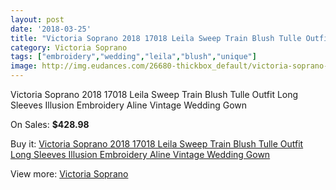 ```yaml
---
layout: post
date: '2018-03-25'
title: "Victoria Soprano 2018 17018 Leila Sweep Train Blush Tulle Outfit Long Sleeves Illusion Embroidery Aline Vintage Wedding Gown"
category: Victoria Soprano
tags: ["embroidery","wedding","leila","blush","unique"]
image: http://img.eudances.com/26680-thickbox_default/victoria-soprano-2018-17018-leila-sweep-train-blush-tulle-outfit-long-sleeves-illusion-embroidery-aline-vintage-wedding-gown.jpg
---
```

Victoria Soprano 2018 17018 Leila Sweep Train Blush Tulle Outfit Long Sleeves Illusion Embroidery Aline Vintage Wedding Gown

On Sales: **$428.98**
<a href="https://www.eudances.com/en/victoria-soprano/8912-victoria-soprano-2018-17018-leila-sweep-train-blush-tulle-outfit-long-sleeves-illusion-embroidery-aline-vintage-wedding-gown.html"><amp-img layout="responsive" width="600" height="600" src="//img.eudances.com/26680-thickbox_default/victoria-soprano-2018-17018-leila-sweep-train-blush-tulle-outfit-long-sleeves-illusion-embroidery-aline-vintage-wedding-gown.jpg" alt="Victoria Soprano 2018 17018 Leila Sweep Train Blush Tulle Outfit Long Sleeves Illusion Embroidery Aline Vintage Wedding Gown 0" /></a>
<a href="https://www.eudances.com/en/victoria-soprano/8912-victoria-soprano-2018-17018-leila-sweep-train-blush-tulle-outfit-long-sleeves-illusion-embroidery-aline-vintage-wedding-gown.html"><amp-img layout="responsive" width="600" height="600" src="//img.eudances.com/26690-thickbox_default/victoria-soprano-2018-17018-leila-sweep-train-blush-tulle-outfit-long-sleeves-illusion-embroidery-aline-vintage-wedding-gown.jpg" alt="Victoria Soprano 2018 17018 Leila Sweep Train Blush Tulle Outfit Long Sleeves Illusion Embroidery Aline Vintage Wedding Gown 1" /></a>
<a href="https://www.eudances.com/en/victoria-soprano/8912-victoria-soprano-2018-17018-leila-sweep-train-blush-tulle-outfit-long-sleeves-illusion-embroidery-aline-vintage-wedding-gown.html"><amp-img layout="responsive" width="600" height="600" src="//img.eudances.com/26689-thickbox_default/victoria-soprano-2018-17018-leila-sweep-train-blush-tulle-outfit-long-sleeves-illusion-embroidery-aline-vintage-wedding-gown.jpg" alt="Victoria Soprano 2018 17018 Leila Sweep Train Blush Tulle Outfit Long Sleeves Illusion Embroidery Aline Vintage Wedding Gown 2" /></a>
<a href="https://www.eudances.com/en/victoria-soprano/8912-victoria-soprano-2018-17018-leila-sweep-train-blush-tulle-outfit-long-sleeves-illusion-embroidery-aline-vintage-wedding-gown.html"><amp-img layout="responsive" width="600" height="600" src="//img.eudances.com/26688-thickbox_default/victoria-soprano-2018-17018-leila-sweep-train-blush-tulle-outfit-long-sleeves-illusion-embroidery-aline-vintage-wedding-gown.jpg" alt="Victoria Soprano 2018 17018 Leila Sweep Train Blush Tulle Outfit Long Sleeves Illusion Embroidery Aline Vintage Wedding Gown 3" /></a>
<a href="https://www.eudances.com/en/victoria-soprano/8912-victoria-soprano-2018-17018-leila-sweep-train-blush-tulle-outfit-long-sleeves-illusion-embroidery-aline-vintage-wedding-gown.html"><amp-img layout="responsive" width="600" height="600" src="//img.eudances.com/26687-thickbox_default/victoria-soprano-2018-17018-leila-sweep-train-blush-tulle-outfit-long-sleeves-illusion-embroidery-aline-vintage-wedding-gown.jpg" alt="Victoria Soprano 2018 17018 Leila Sweep Train Blush Tulle Outfit Long Sleeves Illusion Embroidery Aline Vintage Wedding Gown 4" /></a>
<a href="https://www.eudances.com/en/victoria-soprano/8912-victoria-soprano-2018-17018-leila-sweep-train-blush-tulle-outfit-long-sleeves-illusion-embroidery-aline-vintage-wedding-gown.html"><amp-img layout="responsive" width="600" height="600" src="//img.eudances.com/26686-thickbox_default/victoria-soprano-2018-17018-leila-sweep-train-blush-tulle-outfit-long-sleeves-illusion-embroidery-aline-vintage-wedding-gown.jpg" alt="Victoria Soprano 2018 17018 Leila Sweep Train Blush Tulle Outfit Long Sleeves Illusion Embroidery Aline Vintage Wedding Gown 5" /></a>
<a href="https://www.eudances.com/en/victoria-soprano/8912-victoria-soprano-2018-17018-leila-sweep-train-blush-tulle-outfit-long-sleeves-illusion-embroidery-aline-vintage-wedding-gown.html"><amp-img layout="responsive" width="600" height="600" src="//img.eudances.com/26685-thickbox_default/victoria-soprano-2018-17018-leila-sweep-train-blush-tulle-outfit-long-sleeves-illusion-embroidery-aline-vintage-wedding-gown.jpg" alt="Victoria Soprano 2018 17018 Leila Sweep Train Blush Tulle Outfit Long Sleeves Illusion Embroidery Aline Vintage Wedding Gown 6" /></a>
<a href="https://www.eudances.com/en/victoria-soprano/8912-victoria-soprano-2018-17018-leila-sweep-train-blush-tulle-outfit-long-sleeves-illusion-embroidery-aline-vintage-wedding-gown.html"><amp-img layout="responsive" width="600" height="600" src="//img.eudances.com/26684-thickbox_default/victoria-soprano-2018-17018-leila-sweep-train-blush-tulle-outfit-long-sleeves-illusion-embroidery-aline-vintage-wedding-gown.jpg" alt="Victoria Soprano 2018 17018 Leila Sweep Train Blush Tulle Outfit Long Sleeves Illusion Embroidery Aline Vintage Wedding Gown 7" /></a>
<a href="https://www.eudances.com/en/victoria-soprano/8912-victoria-soprano-2018-17018-leila-sweep-train-blush-tulle-outfit-long-sleeves-illusion-embroidery-aline-vintage-wedding-gown.html"><amp-img layout="responsive" width="600" height="600" src="//img.eudances.com/26683-thickbox_default/victoria-soprano-2018-17018-leila-sweep-train-blush-tulle-outfit-long-sleeves-illusion-embroidery-aline-vintage-wedding-gown.jpg" alt="Victoria Soprano 2018 17018 Leila Sweep Train Blush Tulle Outfit Long Sleeves Illusion Embroidery Aline Vintage Wedding Gown 8" /></a>
<a href="https://www.eudances.com/en/victoria-soprano/8912-victoria-soprano-2018-17018-leila-sweep-train-blush-tulle-outfit-long-sleeves-illusion-embroidery-aline-vintage-wedding-gown.html"><amp-img layout="responsive" width="600" height="600" src="//img.eudances.com/26682-thickbox_default/victoria-soprano-2018-17018-leila-sweep-train-blush-tulle-outfit-long-sleeves-illusion-embroidery-aline-vintage-wedding-gown.jpg" alt="Victoria Soprano 2018 17018 Leila Sweep Train Blush Tulle Outfit Long Sleeves Illusion Embroidery Aline Vintage Wedding Gown 9" /></a>
<a href="https://www.eudances.com/en/victoria-soprano/8912-victoria-soprano-2018-17018-leila-sweep-train-blush-tulle-outfit-long-sleeves-illusion-embroidery-aline-vintage-wedding-gown.html"><amp-img layout="responsive" width="600" height="600" src="//img.eudances.com/26681-thickbox_default/victoria-soprano-2018-17018-leila-sweep-train-blush-tulle-outfit-long-sleeves-illusion-embroidery-aline-vintage-wedding-gown.jpg" alt="Victoria Soprano 2018 17018 Leila Sweep Train Blush Tulle Outfit Long Sleeves Illusion Embroidery Aline Vintage Wedding Gown 10" /></a>

Buy it: [Victoria Soprano 2018 17018 Leila Sweep Train Blush Tulle Outfit Long Sleeves Illusion Embroidery Aline Vintage Wedding Gown](https://www.eudances.com/en/victoria-soprano/8912-victoria-soprano-2018-17018-leila-sweep-train-blush-tulle-outfit-long-sleeves-illusion-embroidery-aline-vintage-wedding-gown.html "Victoria Soprano 2018 17018 Leila Sweep Train Blush Tulle Outfit Long Sleeves Illusion Embroidery Aline Vintage Wedding Gown")

View more: [Victoria Soprano](https://www.eudances.com/en/132-victoria-soprano "Victoria Soprano")
